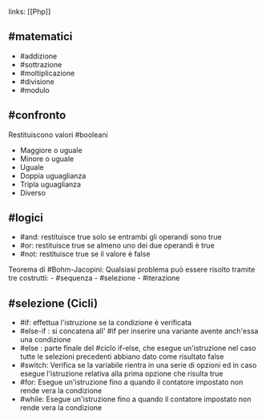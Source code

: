links: [[Php]] 
## #matematici 
- #addizione
- #sottrazione
- #moltiplicazione
- #divisione
- #modulo

## #confronto 
Restituiscono valori #booleani 
- Maggiore o uguale
- Minore o uguale
- Uguale
- Doppia uguaglianza
- Tripla uguaglianza
- Diverso

## #logici
- #and: restituisce true solo se entrambi gli operandi sono true
- #or: restituisce true se almeno uno dei due operandi è true
- #not: restituisce true se il valore è false

Teorema di #Bohm-Jacopini: Qualsiasi problema può essere risolto tramite tre costrutti: 
	- #sequenza
	- #selezione
	- #iterazione

## #selezione (Cicli) 

- #if: effettua l'istruzione se la condizione è verificata
- #else-if : si concatena all' #if per inserire una variante avente anch'essa una condizione
- #else : parte finale del #ciclo if-else, che esegue un'istruzione nel caso tutte le selezioni precedenti abbiano dato come risultato false
- #switch: Verifica se la variabile rientra in una serie di opzioni ed in caso esegue l'istruzione relativa alla prima opzione che risulta true 
- #for: Esegue un'istruzione fino a quando il contatore impostato non rende vera la condizione
- #while: Esegue un'istruzione fino a quando il contatore impostato non rende vera la condizione